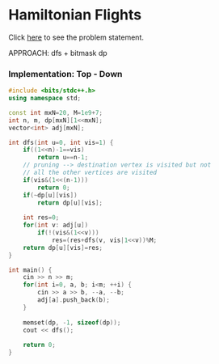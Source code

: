 # Hamiltonian Flights
Click [here](https://cses.fi/problemset/task/1690) to see the problem statement.   

APPROACH: dfs + bitmask dp   

### Implementation: Top - Down
```cpp
#include <bits/stdc++.h>
using namespace std;

const int mxN=20, M=1e9+7;
int n, m, dp[mxN][1<<mxN];
vector<int> adj[mxN];

int dfs(int u=0, int vis=1) {
    if((1<<n)-1==vis)
        return u==n-1;
    // pruning --> destination vertex is visited but not
    // all the other vertices are visited
    if(vis&(1<<(n-1)))
        return 0;
    if(~dp[u][vis])
        return dp[u][vis];
    
    int res=0;
    for(int v: adj[u])
        if(!(vis&(1<<v)))
            res=(res+dfs(v, vis|1<<v))%M;
    return dp[u][vis]=res;
}

int main() {
    cin >> n >> m;
    for(int i=0, a, b; i<m; ++i) {
        cin >> a >> b, --a, --b;
        adj[a].push_back(b);
    }
    
    memset(dp, -1, sizeof(dp));
    cout << dfs();
    
    return 0;
}
```
